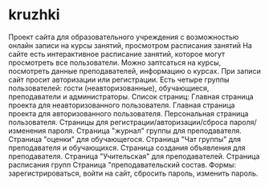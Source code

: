 # kruzhki
Проект сайта для образовательного учреждения с возможностью онлайн записи на курсы занятий, просмотром расписания занятий
На сайте есть интерактивное расписание занятий, которое могут просмотреть все пользователи. Можно заптсаться на курсы, посмотреть данные преподавателей, информацию о курсах. При записи сайт просит авторизации или регистрации.
Есть четыре группы пользователей: гости (неавторизованные), обучающиеся, преподаватели и администраторы.
Список страниц:
    Главная страница проекта для неавторизованного пользователя.
    Главная страница проекта для авторизованного пользователя.
    Персональная страница пользователя.
    Страницы для регистрации/авторизации/сброса пароля/изменения пароля.
    Страница "журнал" группы для преподавателя.
    Страница "оценки" для обучающегося.
    Страница "Чат группы" для преподавателя и обучающихся.
    Страница создания объявления для преподавателя.
    Страница "Учительская" для преподавателей.
    Страница расписания групп
    Страница "преподавательский состав.
    Формы:
        зарегистрироваться,
        войти на сайт,
        сбросить пароль,
        изменить пароль.